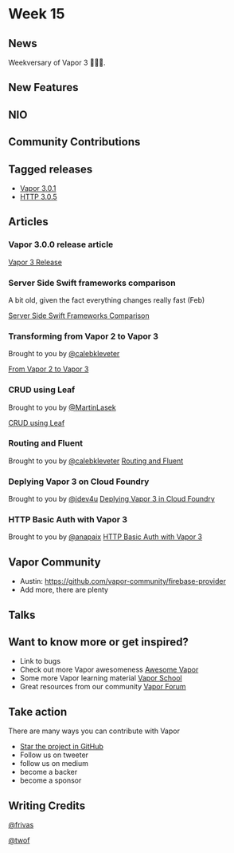 # Week 15

## News
Weekversary of Vapor 3 🎉🎉🎉. 

## New Features

## NIO

## Community Contributions

## Tagged releases
- [Vapor 3.0.1](https://github.com/vapor/vapor/releases/tag/3.0.1)
- [HTTP 3.0.5](https://github.com/vapor/http/releases/tag/3.0.5)

## Articles
### Vapor 3.0.0 release article

[Vapor 3 Release](https://medium.com/@codevapor/vapor-3-0-0-released-8356fa619a5d)

### Server Side Swift frameworks comparison
A bit old, given the fact everything changes really fast (Feb)

[Server Side Swift Frameworks Comparison](https://www.netguru.co/codestories/server-side-swift-frameworks-comparison)

### Transforming from Vapor 2 to Vapor 3
Brought to you by [@calebkleveter](https://github.com/calebkleveter)

[From Vapor 2 to Vapor 3](https://www.skelpo.com/blog/vapor2-to-vapor3/)

### CRUD using Leaf
Brought to you by [@MartinLasek](https://github.com/MartinLasek)

[CRUD using Leaf](https://medium.com/@martinlasek/tutorial-how-to-write-crud-using-leaf-4d7dbae0979c)

### Routing and Fluent
Brought to you by [@calebkleveter](https://github.com/calebkleveter)
[Routing and Fluent](https://medium.com/@caleb.kleveter/diving-into-vapor-part-3-introduction-to-routing-and-fluent-in-vapor-3-221d209f1fec)

### Deplying Vapor 3 on Cloud Foundry
Brought to you by [@idev4u](https://github.com/idev4u)
[Deplying Vapor 3 in Cloud Foundry](https://medium.com/@Soulfected/vapor-3-on-cloud-foundry-e1861ef088d0?source=linkShare-33b4a6236f90-1525563379)

### HTTP Basic Auth with Vapor 3
Brought to you by [@anapaix]()
[HTTP Basic Auth with Vapor 3](https://www.vaporforums.io/thread/41)

## Vapor Community

- Austin: https://github.com/vapor-community/firebase-provider
- Add more, there are plenty

## Talks

## Want to know more or get inspired?
- Link to bugs
- Check out more Vapor awesomeness [Awesome Vapor](https://github.com/Cellane/awesome-vapor)
- Some more Vapor learning material [Vapor School](https://github.com/vaporberlin/vaporschool)
- Great resources from our community [Vapor Forum](https://www.vaporforums.io)

## Take action
There are many ways you can contribute with Vapor
- [Star the project in GitHub](https://github.com/vapor/vapor)
- Follow us on tweeter
- follow us on medium
- become a backer
- become a sponsor


## Writing Credits
[@frivas](https://github.com/frivas)

[@twof](https://github.com/twof)
